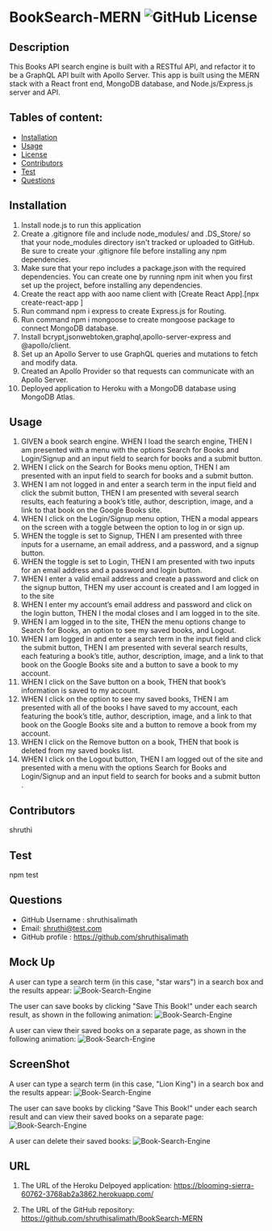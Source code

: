 # BookSearch-MERN  ![GitHub License](https://shields.io/badge/license-ISC-brightgreen)

## Description
This Books API search engine is built with a RESTful API, and refactor it to be a GraphQL API built with Apollo Server. This app is built using the MERN stack with a React front end, MongoDB database, and Node.js/Express.js server and API.

## Tables of content:
  * [Installation](#installation)
  * [Usage](#usage)
  * [License](#license)
  * [Contributors](#contributors)
  * [Test](#test)
  * [Questions](#questions)

## Installation

1. Install node.js to run this application
2. Create a .gitignore file and include node_modules/ and .DS_Store/ so that your node_modules directory isn't tracked or uploaded to GitHub. Be sure to create your .gitignore file before installing any npm dependencies.
3. Make sure that your repo includes a package.json with the required dependencies. You can create one by running npm init when you first set up the project, before installing any dependencies.
4. Create the react app with aoo name client with [Create React App].[npx create-react-app <app-name>]
5. Run command npm i express to create Express.js for Routing.
6. Run command npm i mongoose to create mongoose package to connect MongoDB database.
7. Install bcrypt,jsonwebtoken,graphql,apollo-server-express and @apollo/client.
8. Set up an Apollo Server to use GraphQL queries and mutations to fetch and modify data.
9. Created an Apollo Provider so that requests can communicate with an Apollo Server.
10. Deployed application to Heroku with a MongoDB database using MongoDB Atlas.

## Usage 

1. GIVEN a book search engine.
WHEN I load the search engine,
THEN I am presented with a menu with the options Search for Books and Login/Signup and an input field to search for books and a submit button.
2. WHEN I click on the Search for Books menu option,
THEN I am presented with an input field to search for books and a submit button.
3. WHEN I am not logged in and enter a search term in the input field and click the submit button,
THEN I am presented with several search results, each featuring a book’s title, author, description, image, and a link to that book on the Google Books site.
4. WHEN I click on the Login/Signup menu option,
THEN a modal appears on the screen with a toggle between the option to log in or sign up.
5. WHEN the toggle is set to Signup,
THEN I am presented with three inputs for a username, an email address, and a password, and a signup button.
6. WHEN the toggle is set to Login,
THEN I am presented with two inputs for an email address and a password and login button.
7. WHEN I enter a valid email address and create a password and click on the signup button,
THEN my user account is created and I am logged in to the site
8. WHEN I enter my account’s email address and password and click on the login button,
THEN I the modal closes and I am logged in to the site.
9. WHEN I am logged in to the site,
THEN the menu options change to Search for Books, an option to see my saved books, and Logout.
10. WHEN I am logged in and enter a search term in the input field and click the submit button,
THEN I am presented with several search results, each featuring a book’s title, author, description, image, and a link to that book on the Google Books site and a button to save a book to my account.
11. WHEN I click on the Save button on a book,
THEN that book’s information is saved to my account.
12. WHEN I click on the option to see my saved books,
THEN I am presented with all of the books I have saved to my account, each featuring the book’s title, author, description, image, and a link to that book on the Google Books site and a button to remove a book from my account.
13. WHEN I click on the Remove button on a book,
THEN that book is deleted from my saved books list.
14. WHEN I click on the Logout button,
THEN I am logged out of the site and presented with a menu with the options Search for Books and Login/Signup and an input field to search for books and a submit button . 


## Contributors
shruthi

## Test
npm test

## Questions
  * GitHub Username : shruthisalimath
  * Email: shruthi@test.com
  * GitHub profile : https://github.com/shruthisalimath 

## Mock Up
A user can type a search term (in this case, "star wars") in a search box and the results appear:
![Book-Search-Engine](Assets/images/21-mern-homework-demo-01.gif)

The user can save books by clicking "Save This Book!" under each search result, as shown in the following animation:
![Book-Search-Engine](Assets/images/21-mern-homework-demo-02.gif)

A user can view their saved books on a separate page, as shown in the following animation:
![Book-Search-Engine](Assets/images/21-mern-homework-demo-03.gif)

## ScreenShot
A user can type a search term (in this case, "Lion King") in a search box and the results appear:
![Book-Search-Engine](Assets/images/screenShot1-bookSearch.png)

The user can save books by clicking "Save This Book!" under each search result and can view their saved books on a separate page:
![Book-Search-Engine](Assets/images/screenShot2-bookSearch.png)

A user can delete their saved books:
![Book-Search-Engine](Assets/images/screenShot3-bookSearch.png)

## URL
1. The URL of the Heroku Delpoyed application:
https://blooming-sierra-60762-3768ab2a3862.herokuapp.com/

2. The URL of the GitHub repository:
  https://github.com/shruthisalimath/BookSearch-MERN 
